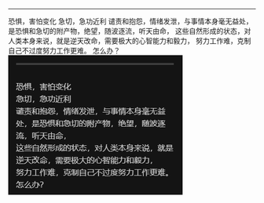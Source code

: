 
---
恐惧，害怕变化
急切，急功近利
谴责和抱怨，情绪发泄，与事情本身毫无益处，是恐惧和急切的附产物，绝望，随波逐流，听天由命，
这些自然形成的状态，对人类本身来说，就是逆天改命，需要极大的心智能力和毅力，
努力工作难，克制自己不过度努力工作更难。
怎么办？
![b4f4ad7bfb5a4a0571da72f823dfb82](https://raw.githubusercontent.com/exlimit/mdnotes/main/imgs/b4f4ad7bfb5a4a0571da72f823dfb82.png)